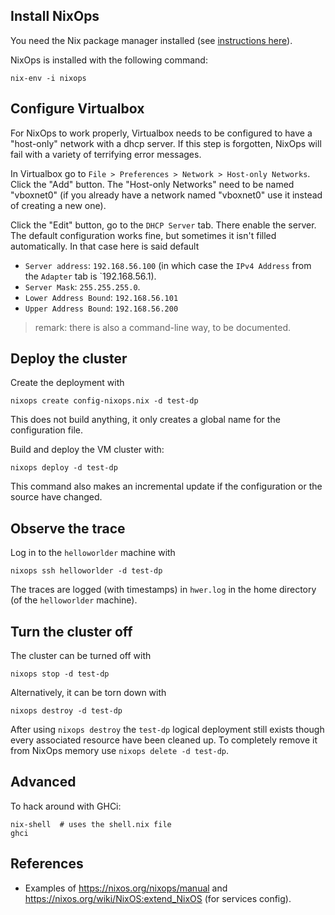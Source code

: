## Install NixOps ##

You need the Nix package manager installed (see [instructions
here](http://nixos.org/nix/)).

NixOps is installed with the following command:
```
nix-env -i nixops
```

## Configure Virtualbox ##

For NixOps to work properly, Virtualbox needs to be configured to have
a "host-only" network with a dhcp server. If this step is forgotten,
NixOps will fail with a variety of terrifying error messages.

In Virtualbox go to `File > Preferences > Network > Host-only
Networks`. Click the "Add" button. The "Host-only Networks" need to be
named "vboxnet0" (if you already have a network named "vboxnet0" use
it instead of creating a new one).

Click the "Edit" button, go to the `DHCP Server` tab. There enable the
server. The default configuration works fine, but sometimes it isn't filled automatically. In that case here is said default

- `Server address`: `192.168.56.100` (in which case the `IPv4
   Address` from the `Adapter` tab is `192.168.56.1).
- `Server Mask`: `255.255.255.0`.
- `Lower Address Bound`: `192.168.56.101`
- `Upper Address Bound`: `192.168.56.200`

> remark: there is also a command-line way, to be documented.

## Deploy the cluster ##

Create the deployment with
```
nixops create config-nixops.nix -d test-dp
```
This does not build anything, it only creates a global name for the
configuration file.

Build and deploy the VM cluster with:
```
nixops deploy -d test-dp
```
This command also makes an incremental update if the configuration or
the source have changed.

## Observe the trace ##

Log in to the `helloworlder` machine with
```
nixops ssh helloworlder -d test-dp
```

The traces are logged (with timestamps) in `hwer.log` in the home
directory (of the `helloworlder` machine).

## Turn the cluster off ##

The cluster can be turned off with
```
nixops stop -d test-dp
```
Alternatively, it can be torn down with
```
nixops destroy -d test-dp
```

After using `nixops destroy` the `test-dp` logical deployment still
exists though every associated resource have been cleaned up. To
completely remove it from NixOps memory use `nixops delete -d
test-dp`.

## Advanced ##

To hack around with GHCi:

```
nix-shell  # uses the shell.nix file
ghci
```

## References ##

- Examples of https://nixos.org/nixops/manual and https://nixos.org/wiki/NixOS:extend_NixOS (for services config).

